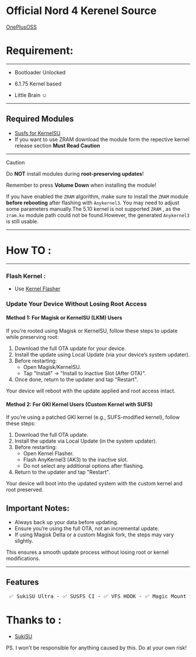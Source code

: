 # Official Nord 4 Kerenel Source
[OnePlusOSS](https://github.com/OnePlusOSS/kernel_manifest)

# Requirement:
------
* Bootloader Unlocked

* 6.1.75 Kernel based
 
* Little Brain ☺️
------

## Required Modules

* [Susfs for KernelSU](https://github.com/sidex15/ksu_module_susfs)
* If you want to use ZRAM download the module form the repective kernel release section **Must Read Caution**

------
> [!CAUTION]
> Do **NOT** install modules during **root-preserving updates**!
>
> Remember to press **Volume Down** when installing the module!
>
> If you have enabled the `ZRAM` algorithm, make sure to install the `ZRAM` module
> **before rebooting** after flashing with `Anykernel3`. You may need to adjust some parameters manually.The 5.10 kernel is not supported `ZRAM` , as the `zram.ko` module path could not be found.However, the generated ``Anykernel3`` is still usable.

------


# How TO :
------
### Flash Kernel :

* Use [Kernel Flasher](https://github.com/fatalcoder524/KernelFlasher)

### Update Your Device Without Losing Root Access  

#### Method 1: For Magisk or KernelSU (LKM) Users  
If you're rooted using Magisk or KernelSU, follow these steps to update while preserving root:  

1. Download the full OTA update for your device.  
2. Install the update using Local Update (via your device’s system updater).  
3. Before restarting:  
   - Open Magisk/KernelSU.  
   - Tap "Install" → "Install to Inactive Slot (After OTA)".  
4. Once done, return to the updater and tap "Restart".  

Your device will reboot with the update applied and root access intact.  

#### Method 2: For GKI Kernel Users (Custom Kernel with SUFS)  
If you’re using a patched GKI kernel (e.g., SUFS-modified kernel), follow these steps:  

1. Download the full OTA update.  
2. Install the update via Local Update (in the system updater).  
3. Before restarting:  
   - Open Kernel Flasher.  
   - Flash AnyKernel3 (AK3) to the inactive slot.  
   - Do not select any additional options after flashing.  
4. Return to the updater and tap "Restart".  

Your device will boot into the updated system with the custom kernel and root preserved.  

## Important Notes:  
* Always back up your data before updating.  
* Ensure you’re using the full OTA, not an incremental update.  
* If using Magisk Delta or a custom Magisk fork, the steps may vary slightly.  

This ensures a smooth update process without losing root or kernel modifications.

------

## Features

<pre> ✅ SukiSU Ultra - ✅ SUSFS CI - ✅ VFS HOOK - ✅ Magic Mount Support (KPM) - ✅ BBR Support - ✅ ZRAM </pre>


# Thanks to :

* [SukiSU](https://github.com/SukiSU-Ultra/SukiSU-Ultra)

PS. I won't be responsible for anything caused by this. Do at your own risk!
